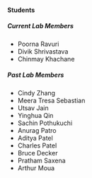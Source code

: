 #### Students


##### Current Lab Members
- Poorna Ravuri
- Divik Shrivastava
- Chinmay Khachane


##### Past Lab Members
- Cindy Zhang
- Meera Tresa Sebastian
- Utsav Jain
- Yinghua Qin
- Sachin Pothukuchi
- Anurag Patro
- Aditya Patel
- Charles Patel
- Bruce Decker
- Pratham Saxena
- Arthur Moua



